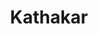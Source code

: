 ---
layout: page
title: Kathakar
description: Your Native AI Storyteller
img: assets/img/llm.png
importance: 1
category: work
---